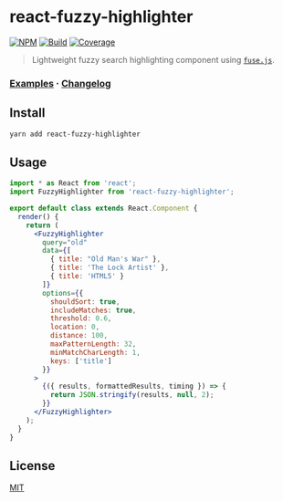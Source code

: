 # react-fuzzy-highlighter

[![NPM][npm]][npm-url]
[![Build][build]][build-badge]
[![Coverage][codecov-shield]][codecov]

> Lightweight fuzzy search highlighting component using [`fuse.js`](https://github.com/krisk/Fuse).

### [Examples](examples/) · [Changelog](CHANGELOG.md)

## Install

```bash
yarn add react-fuzzy-highlighter
```

## Usage

```jsx
import * as React from 'react';
import FuzzyHighlighter from 'react-fuzzy-highlighter';

export default class extends React.Component {
  render() {
    return (
      <FuzzyHighlighter
        query="old"
        data={[
          { title: "Old Man's War" },
          { title: 'The Lock Artist' },
          { title: 'HTML5' }
        ]}
        options={{
          shouldSort: true,
          includeMatches: true,
          threshold: 0.6,
          location: 0,
          distance: 100,
          maxPatternLength: 32,
          minMatchCharLength: 1,
          keys: ['title']
        }}
      >
        {({ results, formattedResults, timing }) => {
          return JSON.stringify(results, null, 2);
        }}
      </FuzzyHighlighter>
    );
  }
}
```

## License

[MIT](LICENSE)

[npm]: https://img.shields.io/npm/v/react-fuzzy-highlighter.svg?color=blue
[npm-url]: https://npmjs.com/package/react-fuzzy-highlighter
[build]: https://travis-ci.com/metonym/react-fuzzy-highlighter.svg?branch=master
[build-badge]: https://travis-ci.com/metonym/react-fuzzy-highlighter
[codecov]: https://codecov.io/gh/metonym/react-fuzzy-highlighter
[codecov-shield]: https://img.shields.io/codecov/c/github/metonym/react-fuzzy-highlighter.svg
